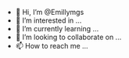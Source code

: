 - 👋 Hi, I’m @Emillymgs
- 👀 I’m interested in ...
- 🌱 I’m currently learning ...
- 💞️ I’m looking to collaborate on ...
- 📫 How to reach me ...

<!---
Emillymgs/Emillymgs is a ✨ special ✨ repository because its `README.md` (this file) appears on your GitHub profile.
You can click the Preview link to take a look at your changes.
--->
